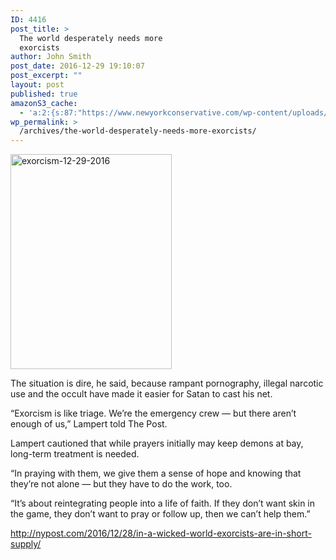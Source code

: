```yaml
---
ID: 4416
post_title: >
  The world desperately needs more
  exorcists
author: John Smith
post_date: 2016-12-29 19:10:07
post_excerpt: ""
layout: post
published: true
amazonS3_cache:
  - 'a:2:{s:87:"https://www.newyorkconservative.com/wp-content/uploads/2016/12/exorcism-12.29.2016.jpeg";i:4417;s:105:"https://s3.amazonaws.com/newyorkconservative/wp-content/uploads/2016/12/29190754/exorcism-12.29.2016.jpeg";i:4417;}'
wp_permalink: >
  /archives/the-world-desperately-needs-more-exorcists/
---
```

<a href="https://www.newyorkconservative.com/wp-content/uploads/2016/12/exorcism-12.29.2016.jpeg"><img class="alignnone  wp-image-4417" src="https://www.newyorkconservative.com/wp-content/uploads/2016/12/exorcism-12.29.2016.jpeg" alt="exorcism-12-29-2016" width="258" height="344" /></a>

The situation is dire, he said, because rampant pornography, illegal narcotic use and the occult have made it easier for Satan to cast his net.

“Exorcism is like triage. We’re the emergency crew — but there aren’t enough of us,” Lampert told The Post.

Lampert cautioned that while prayers initially may keep demons at bay, long-term treatment is needed.

“In praying with them, we give them a sense of hope and knowing that they’re not alone — but they have to do the work, too.

“It’s about reintegrating people into a life of faith. If they don’t want skin in the game, they don’t want to pray or follow up, then we can’t help them.”

<a href="http://nypost.com/2016/12/28/in-a-wicked-world-exorcists-are-in-short-supply/">http://nypost.com/2016/12/28/in-a-wicked-world-exorcists-are-in-short-supply/</a>
